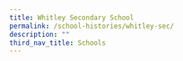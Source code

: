 ```yaml
---
title: Whitley Secondary School
permalink: /school-histories/whitley-sec/
description: ""
third_nav_title: Schools
---
```



